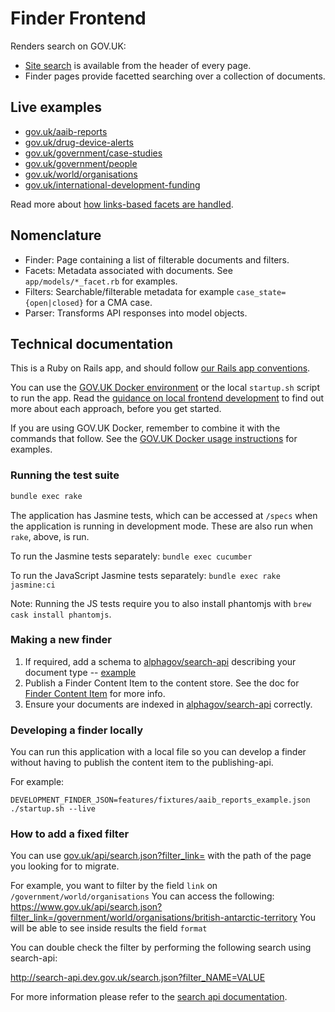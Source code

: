 # Finder Frontend

Renders search on GOV.UK:

- [Site search](https://www.gov.uk/search) is available from the header of every page.
- Finder pages provide facetted searching over a collection of documents.

## Live examples

* [gov.uk/aaib-reports](https://www.gov.uk/aaib-reports)
* [gov.uk/drug-device-alerts](https://www.gov.uk/drug-device-alerts)
* [gov.uk/government/case-studies](https://www.gov.uk/government/case-studies)
* [gov.uk/government/people](https://www.gov.uk/government/people)
* [gov.uk/world/organisations](https://www.gov.uk/world/organisations)
* [gov.uk/international-development-funding](https://www.gov.uk/international-development-funding)

Read more about [how links-based facets are handled](docs/finder-facets-links.md).

## Nomenclature

* Finder: Page containing a list of filterable documents and filters.
* Facets: Metadata associated with documents. See `app/models/*_facet.rb` for examples.
* Filters: Searchable/filterable metadata for example `case_state={open|closed}` for a CMA case.
* Parser: Transforms API responses into model objects.

## Technical documentation

This is a Ruby on Rails app, and should follow [our Rails app conventions](https://docs.publishing.service.gov.uk/manual/conventions-for-rails-applications.html).

You can use the [GOV.UK Docker environment](https://github.com/alphagov/govuk-docker) or the local `startup.sh` script to run the app. Read the [guidance on local frontend development](https://docs.publishing.service.gov.uk/manual/local-frontend-development.html) to find out more about each approach, before you get started.

If you are using GOV.UK Docker, remember to combine it with the commands that follow. See the [GOV.UK Docker usage instructions](https://github.com/alphagov/govuk-docker#usage) for examples.

### Running the test suite

```sh
bundle exec rake
```

The application has Jasmine tests, which can be accessed at `/specs` when the application is running in development mode. These are also run when `rake`, above, is run.

To run the Jasmine tests separately: `bundle exec cucumber`

To run the JavaScript Jasmine tests separately: `bundle exec rake jasmine:ci`

Note: Running the JS tests require you to also install phantomjs with `brew cask install phantomjs`.

[govuk-content-schemas]: https://github.com/alphagov/govuk-content-schemas
[content_schema_examples]: https://github.com/alphagov/finder-frontend/blob/master/lib/govuk_content_schema_examples.rb

### Making a new finder

1. If required, add a schema to [alphagov/search-api](http://github.com/alphagov/search-api) describing your document type -- [example](https://github.com/alphagov/search-api/blob/master/config/schema/elasticsearch_types/cma_case.json)
2. Publish a Finder Content Item to the content store. See the doc for [Finder Content Item](https://github.com/alphagov/finder-frontend/blob/master/docs/finder-content-item.md) for more info.
3. Ensure your documents are indexed in [alphagov/search-api](http://github.com/alphagov/search-api) correctly.

### Developing a finder locally

You can run this application with a local file so you can develop a finder without having to publish the content item to the publishing-api.

For example:

```
DEVELOPMENT_FINDER_JSON=features/fixtures/aaib_reports_example.json ./startup.sh --live
```

### How to add a fixed filter

You can use [gov.uk/api/search.json?filter_link=](https://www.gov.uk/api/search.json?filter_link=) with the path of the page you looking for to migrate.

For example, you want to filter by the field `link` on `/government/world/organisations`
You can access the following: https://www.gov.uk/api/search.json?filter_link=/government/world/organisations/british-antarctic-territory
You will be able to see inside results the field `format`

You can double check the filter by performing the following search using search-api:

http://search-api.dev.gov.uk/search.json?filter_NAME=VALUE

For more information please refer to the [search api documentation](https://github.com/alphagov/search-api/blob/master/doc/search-api.md).
